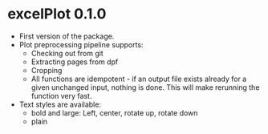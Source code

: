 # excelPlot 0.1.0

* First version of the package.
* Plot preprocessing pipeline supports:
    * Checking out from git
    * Extracting pages from dpf
    * Cropping
    * All functions are idempotent - if an output file exists already for a given unchanged input, nothing is done. This will make rerunning the function very fast.
* Text styles are available:
    * bold and large: Left, center, rotate up, rotate down
    * plain
